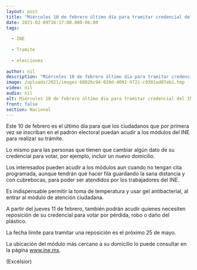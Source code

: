 ```yaml
---
layout: post
title: "Miércoles 10 de febrero último día para tramitar credencial del INE"
date: 2021-02-09T16:17:00.000-06:00
tags:
  
  - INE
  
  - Tramite
  
  - elecciones
  
author: nil
description: "Miércoles 10 de febrero último día para tramitar credencial del INE"
image: /uploads/2021/images-60826c94-020d-4092-9721-c9301ad07eb1.tmp
video: nil
audio: nil
alt: Miércoles 10 de febrero último día para tramitar credencial del INE
front: false
section: Nacional
---
```


Este 10 de febrero es el último día para que los ciudadanos que por primera vez se inscriban en el padrón electoral puedan acudir a los módulos del INE para realizar su trámite.

Lo mismo para las personas que tienen que cambiar algún dato de su credencial para votar, por ejemplo, incluir un nuevo domicilio.

Los interesados pueden acudir a los módulos aun cuando no tengan cita programada, aunque tendrán que hacer fila guardando la sana distancia y con cubrebocas, para poder ser atendidos por los trabajadores del INE.

Es indispensable permitir la toma de temperatura y usar gel antibacterial, al entrar al módulo de atención ciudadana.

A partir del jueves 11 de febrero, también podrán acudir quienes necesiten reposición de su credencial para votar por pérdida, robo o daño del plástico.

La fecha límite para tramitar una reposición es el próximo 25 de mayo.

La ubicación del módulo más cercano a su domicilio lo puede consultar en la página www.ine.mx.

(Excélsior)
